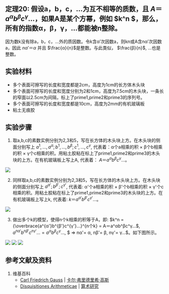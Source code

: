 ## 定理20: 假设a，b，c，…为互不相等的质数，且 $A＝a^αb^βc^γ…$，如果A是某个方幂，例如 $k^n $，那么，所有的指数α，β，γ，…都能被n整除。

因为数k没有除a，b，c，…外的质因数。令k含α′次因数a，则kn或A含nα′次因数a，因此 $nα′＝α$ 并且 $\frac{α}{n}$是整数。与此类似， $\frac{β}{n}$, …也是整数。

## 实验材料

- 多个表面可擦写的长度和宽度都是2cm，高度为1cm的长方体木头块
- 多个表面可擦写的长度和宽度分别为2和1cm，高度为7.5cm的木头块，一条长的窄面以2.5cm为间隔，标上了prime1,prime2和prime3的序列号。
- 多个表面可擦写的长度和宽度都是10cm，高度为2mm的有机玻璃板
- 粘土无痕胶

## 实验步骤

1. 取a,b,c的素数实例分别为2,3和5，写在长方体的木头块上方。在木头块的侧面分别写上 $a^1,...,a^α; b^1,...,b^β; c^1,...,c^γ$, 代表着：α个a相乘的积 × β个b相乘的积 × γ个c相乘的积。用粘土胶粘在标上了prime1,prime2和prime3的木头块的上方。在有机玻璃板上写上A, 代表着： $A＝a^αb^βc^γ…$。

![](/images/数论/高斯的算术研究中典型的推演实验/章2/定理20/20-1.jpg)

2. 同样取a,b,c的素数实例分别为2,3和5，写在长方体的木头块上方。在木头块的侧面分别写上 $a^{α'}; b^{β'}; c^{γ'}$, 代表着: α'个a相乘的积 × β'个b相乘的积 × γ'个c相乘的积。用粘土胶粘在标上了prime1,prime2和prime3的木头块的上方。在有机玻璃板上写上k, 代表着: $k＝a^{α'}b^{β'}c^{γ'}…$。

![](/images/数论/高斯的算术研究中典型的推演实验/章2/定理20/20-2.jpg)

3. 做出多个k的模型，使得n个k相乘的积等于A，即: $k^n = {\overbrace{a^{α'}b^{β'}c^{γ'}…}^{n个k} = A＝a^αb^βc^γ…$, $a^{nα'}b^{nβ'}c^{nγ'}… = a^αb^βc^γ…$, $ => nα'= α, nβ'= β, nγ'= γ…$。如下图所示。

![](/images/数论/高斯的算术研究中典型的推演实验/章2/定理20/20-3.jpg)
![](/images/数论/高斯的算术研究中典型的推演实验/章2/定理20/20-4.jpg)
![](/images/数论/高斯的算术研究中典型的推演实验/章2/定理20/20-5.jpg)

## 参考文献及资料

1. 维基百科
	- [Carl Friedrich Gauss](https://en.wikipedia.org/wiki/Carl_Friedrich_Gauss) | [卡尔·弗里德里希·高斯](https://zh.wikipedia.org/wiki/%E5%8D%A1%E7%88%BE%C2%B7%E5%BC%97%E9%87%8C%E5%BE%B7%E9%87%8C%E5%B8%8C%C2%B7%E9%AB%98%E6%96%AF) 
	- [Disquisitiones Arithmeticae](https://en.wikipedia.org/wiki/Disquisitiones_Arithmeticae) | [算术研究](https://zh.wikipedia.org/wiki/算术研究) 



